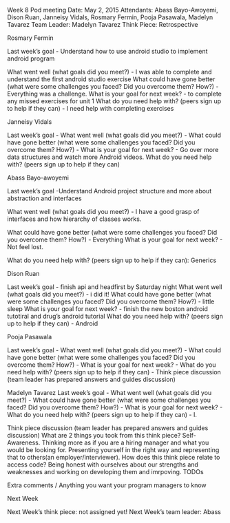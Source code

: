 Week 8 Pod meeting
Date: May 2, 2015
Attendants: Abass Bayo-Awoyemi, Dison Ruan, Janneisy Vidals, Rosmary Fermin, Pooja Pasawala, Madelyn Tavarez
Team Leader: Madelyn Tavarez
Think Piece:
Retrospective

Rosmary Fermin

Last week’s goal - Understand how to use android studio to implement android program

What went well (what goals did you meet?) - I was able to complete and understand the first android studio exercise
What could have gone better (what were some challenges you faced? Did you overcome them? How?) - Everything was a challenge. 
What is your goal for next week? - to complete any missed exercises for unit 1
What do you need help with? (peers sign up to help if they can) - I need help with completing exercises


Janneisy Vidals

Last week’s goal - 
What went well (what goals did you meet?) - 
What could have gone better (what were some challenges you faced? Did you overcome them? How?) - 
What is your goal for next week? - Go over more data structures and watch more Android videos.
What do you need help with? (peers sign up to help if they can) 

Abass Bayo-awoyemi

Last week’s goal -Understand Android project structure and more about abstraction and interfaces

What went well (what goals did you meet?) - I have a good grasp of interfaces and how hierarchy of classes works.

What could have gone better (what were some challenges you faced? Did you overcome them? How?) -   Everything
What is your goal for next week? - Not feel lost.

What do you need help with? (peers sign up to help if they can): Generics

Dison Ruan

Last week’s goal - finish api and headfirst by Saturday night
What went well (what goals did you meet?) - i did it!
What could have gone better (what were some challenges you faced? Did you overcome them? How?) -  little sleep
What is your goal for next week? - finish the new boston android tutotiral and drug’s android tutorial
What do you need help with? (peers sign up to help if they can) - Android


Pooja Pasawala

Last week’s goal - 
What went well (what goals did you meet?) - 
What could have gone better (what were some challenges you faced? Did you overcome them? How?) - 
What is your goal for next week? -
What do you need help with? (peers sign up to help if they can) - 
Think piece discussion (team leader has prepared answers and guides discussion)

Madelyn Tavarez
Last week’s goal - 
What went well (what goals did you meet?) - 
What could have gone better (what were some challenges you faced? Did you overcome them? How?) - 
What is your goal for next week? - 
What do you need help with? (peers sign up to help if they can) - I.

Think piece discussion (team leader has prepared answers and guides discussion)
What are 2 things you took from this think piece? Self-Awareness. Thinking more as if you are a hiring manager and what you would be looking for. Presenting yourself in the right way and representing that to others(an employer/interviewer).
How does this think piece relate to access code? Being honest with ourselves about our strengths and weaknesses and working on developing them and imrpoving. 
TODOs

Extra comments / Anything you want your program managers to know

Next Week

Next Week’s think piece: not assigned yet!
Next Week’s team leader: Abass
